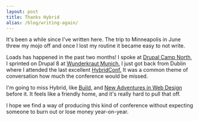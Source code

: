 ```yaml
---
layout: post
title: Thanks Hybrid
alias: /blog/writing-again/
---
```


It's been a while since I've written here. The trip to Minneapolis in June threw my mojo off and once I lost my routine it became easy to not write.

Loads has happened in the past two months! I spoke at [Drupal Camp North,](http://drupalcampnorth.org/) I sprinted on Drupal 8 at [Wunderkraut Munich.](https://groups.drupal.org/node/474418) I just got back from Dublin where I attended the last excellent [HybridConf.](hybridconf.net) It was a common theme of conversation how much the conference would be missed.

I'm going to miss Hybrid, like [Build,](http://2013.buildconf.com/) and [New Adventures in Web Design](http://newadventuresconf.com/) before it. It feels like a friendly home, and it's really hard to pull that off.

I hope we find a way of producing this kind of conference without expecting someone to burn out or lose money year-on-year.
